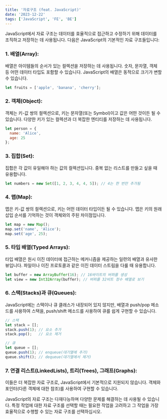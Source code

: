 ```yaml
---
title: '자료구조 (feat. JavaScript)'
date: '2023-12-22'
tags: ['JavaScript', 'FE', 'BE']
---
```


JavaScript에서 자료 구조는 데이터를 효율적으로 접근하고 수정하기 위해 데이터를 조직하고 저장하는 데 사용됩니다. 다음은 JavaScript의 기본적인 자료 구조들입니다:

### 1. **배열(Array)**: 
배열은 아이템들의 순서가 있는 컬렉션을 저장하는 데 사용됩니다. 숫자, 문자열, 객체 등 어떤 데이터 타입도 포함할 수 있습니다. JavaScript의 배열은 동적으로 크기가 변할 수 있습니다.

   ```javascript
   let fruits = ['apple', 'banana', 'cherry'];
   ```

### 2. **객체(Object)**: 
객체는 키-값 쌍의 컬렉션으로, 키는 문자열(또는 Symbol)이고 값은 어떤 것이든 될 수 있습니다. 다양한 키가 있는 컬렉션과 더 복잡한 엔티티를 저장하는 데 사용됩니다.

   ```javascript
   let person = {
     name: 'Alice',
     age: 25
   };
   ```

### 3. **집합(Set)**: 
집합은 각 값이 유일해야 하는 값의 컬렉션입니다. 중복 없는 리스트를 만들고 싶을 때 유용합니다.

   ```javascript
   let numbers = new Set([1, 2, 3, 4, 4, 5]); // 4는 한 번만 추가됨
   ```

### 4. **맵(Map)**: 
맵은 키-값 쌍의 컬렉션으로, 키는 어떤 데이터 타입이든 될 수 있습니다. 맵은 키의 원래 삽입 순서를 기억하는 것이 객체와의 주된 차이점입니다.

   ```javascript
   let map = new Map();
   map.set('name', 'Alice');
   map.set('age', 25);
   ```

### 5. **타입 배열(Typed Arrays)**: 
타입 배열은 원시 이진 데이터에 접근하는 메커니즘을 제공하는 일련의 배열과 유사한 뷰입니다. 파일이나 이진 프로토콜과 같은 이진 데이터 스트림을 다룰 때 유용합니다.

   ```javascript
   let buffer = new ArrayBuffer(16); // 16바이트의 버퍼를 생성
   let view = new Int32Array(buffer); // 버퍼를 32비트 정수 배열로 보기
   ```

### 6. **스택(Stacks)과 큐(Queues)**: 
JavaScript에는 스택이나 큐 클래스가 내장되어 있지 않지만, 배열과 push/pop 메소드를 사용하여 스택을, push/shift 메소드를 사용하여 큐를 쉽게 구현할 수 있습니다.

   ```javascript
   // 스택
   let stack = [];
   stack.push(1); // 요소 추가
   stack.pop();   // 요소 제거
   
   // 큐
   let queue = [];
   queue.push(1); // enqueue(대기열에 추가)
   queue.shift(); // dequeue(대기열에서 제거)
   ```

### 7. **연결 리스트(LinkedLists), 트리(Trees), 그래프(Graphs)**:
이들은 더 복잡한 자료 구조로, JavaScript에서 기본적으로 지원되지 않습니다. 객체와 포인터(다른 객체에 대한 참조)를 사용하여 구현할 수 있습니다.

JavaScript의 자료 구조는 다재다능하며 다양한 문제를 해결하는 데 사용될 수 있습니다. 특정 작업에 대한 자료 구조를 선택할 때는 필요한 작업을 고려하고 그 작업을 가장 효율적으로 수행할 수 있는 자료 구조를 선택하십시오.